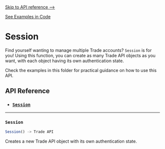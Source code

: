 
[Skip to API reference -->](#api-reference)

[See Examples in Code](/docs/session/examples.js)

Session
===

Find yourself wanting to manage multiple Trade accounts? `Session` is for you! Using this function, you can create as many Trade API objects as you want, with each object having its own authentication state.

Check the examples in this folder for practical guidance on how to use this API.

<a id="#api-reference"></a>

API Reference
---
* ### [`Session`](#session)
---

<a id="session"></a>
### `Session`

```javascript
Session() -> Trade API
```

Creates a new Trade API object with its own authentication state.

